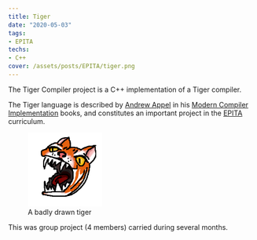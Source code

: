 ```yaml
---
title: Tiger
date: "2020-05-03"
tags:
- EPITA
techs:
- C++
cover: /assets/posts/EPITA/tiger.png
---
```

The Tiger Compiler project is a C++ implementation of a Tiger compiler.

The Tiger language is described by [Andrew Appel](https://www.cs.princeton.edu/~appel/) in his [Modern Compiler Implementation](https://www.cs.princeton.edu/~appel/modern/) books, and constitutes an important project in the [EPITA](/archive?tag=EPITA) curriculum. 

<div class="figure">
  <figure style="max-width: 30%">
    <img src="/assets/posts/EPITA/tiger.png" >
    <figcaption>A badly drawn tiger</figcaption>
  </figure>
</div>

This was group project (4 members) carried during several months.
